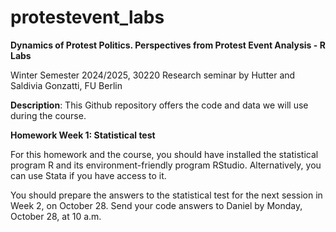 # protestevent_labs
**Dynamics of Protest Politics. Perspectives from Protest Event Analysis - R Labs**

Winter Semester 2024/2025, 30220 Research seminar by Hutter and Saldivia Gonzatti, FU Berlin


**Description**:
This Github repository offers the code and data we will use during the course.


**Homework Week 1: Statistical test**

For this homework and the course, you should have installed the statistical program R and its environment-friendly program RStudio. Alternatively, you can use Stata if you have access to it.

You should prepare the answers to the statistical test for the next session in Week 2, on October 28. Send your code answers to Daniel by Monday, October 28, at 10 a.m.
